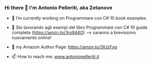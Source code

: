 ### Hi there 👋 I'm Antonio Pelleriti, aka Zetanove

- 🔭 I’m currently working on Programmare con C# 10 book examples
- 🔭 Sto lavorando agli esempi del libro Programmare con C# 10 guida completa (https://amzn.to/3rs944G) --> saranno a brevissimo nuovamente online!

- 🌱 my Amazon Author Page: https://amzn.to/3IUzFxg
- 📫 How to reach me: www.antoniopelleriti.it

<!--
**zetanove/zetanove** is a ✨ _special_ ✨ repository because its `README.md` (this file) appears on your GitHub profile.

Here are some ideas to get you started:

- 🔭 I’m currently working on ...
- 🌱 I’m currently learning ...
- 👯 I’m looking to collaborate on ...
- 🤔 I’m looking for help with ...
- 💬 Ask me about ...
- 📫 How to reach me: ...
- 😄 Pronouns: ...
- ⚡ Fun fact: ...
-->
